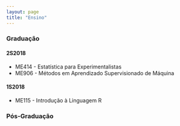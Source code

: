 ```yaml
---
layout: page
title: "Ensino"
---
```


### Graduação

#### 2S2018
* ME414 - Estatística para Experimentalistas
* ME906 - Métodos em Aprendizado Supervisionado de Máquina

#### 1S2018
* ME115 - Introdução à Linguagem R 

### Pós-Graduação